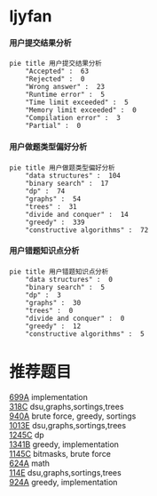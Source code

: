 # ljyfan

<!-- tabs:start -->



#### **用户提交结果分析**

```mermaid
pie title 用户提交结果分析
    "Accepted" :  63
    "Rejected" :  0
    "Wrong answer" :  23
    "Runtime error" :  5
    "Time limit exceeded" :  5
    "Memory limit exceeded" :  0
    "Compilation error" :  3
    "Partial" :  0
```

#### **用户做题类型偏好分析**

```mermaid
pie title 用户做题类型偏好分析
    "data structures" :  104
    "binary search" :  17
    "dp" :  74
    "graphs" :  54
    "trees" :  31
    "divide and conquer" :  14
    "greedy" :  339
    "constructive algorithms" :  72
```
#### **用户错题知识点分析**

```mermaid
pie title 用户错题知识点分析
    "data structures" :  0
    "binary search" :  5
    "dp" :  3
    "graphs" :  30
    "trees" :  0
    "divide and conquer" :  0
    "greedy" :  12
    "constructive algorithms" :  5
```



<!-- tabs:end -->
# 推荐题目
[699A](https://codeforces.com/contest/699/problem/A)		implementation		  
[318C](https://codeforces.com/contest/318/problem/C)		dsu,graphs,sortings,trees		  
[940A](https://codeforces.com/contest/940/problem/A)		brute force,
                        greedy,
                        sortings		  
[1013E](https://codeforces.com/contest/1013/problem/E)		dsu,graphs,sortings,trees		  
[1245C](https://codeforces.com/contest/1245/problem/C)		dp		  
[1341B](https://codeforces.com/contest/1341/problem/B)		greedy,
                        implementation		  
[1145C](https://codeforces.com/contest/1145/problem/C)		bitmasks,
                        brute force		  
[624A](https://codeforces.com/contest/624/problem/A)		math		  
[114E](https://codeforces.com/contest/114/problem/E)		dsu,graphs,sortings,trees		  
[924A](https://codeforces.com/contest/924/problem/A)		greedy,
                        implementation		  
